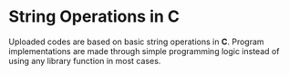 # String Operations in C
Uploaded codes are based on basic string operations in <strong>C</strong>. Program implementations are made through simple programming logic instead of using any library function in most cases.
